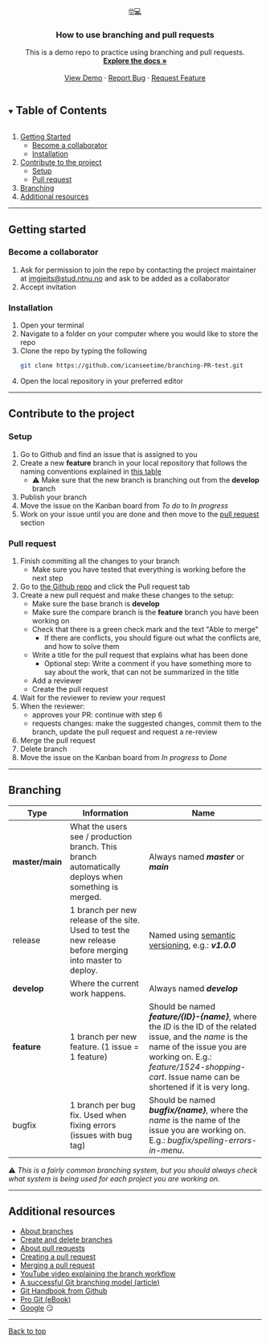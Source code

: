 <br />
<p align="center">
  <a href="https://github.com/icanseetime/branching-PR-test">
    🤓💻
  </a>

  <h3 align="center" id="top">How to use branching and pull requests</h3>
  <p align="center">
    This is a demo repo to practice using branching and pull requests.
    <br />
    <a href="https://github.com/icanseetime/branching-PR-test"><strong>Explore the docs »</strong></a>
    <br />
    <br />
    <a href="http://baxita.github.io/light-pollution">View Demo</a>
    ·
    <a href="https://github.com/icanseetime/branching-PR-test/issues">Report Bug</a>
    ·
    <a href="https://github.com/icanseetime/branching-PR-test/issues">Request Feature</a>
  </p>
</p>

<details open="open">
  <summary><h2 style="display: inline-block">Table of Contents</h2></summary>
  <ol>
    <li>
      <a href="#getting-started">Getting Started</a>
      <ul>
        <li><a href="#become-a-collaborator">Become a collaborator</a></li>
        <li><a href="#installation">Installation</a></li>
      </ul>
    </li>
    <li>
      <a href="#contribute-to-the-project">Contribute to the project</a>
      <ul>
        <li><a href="#setup">Setup</a></li>
        <li><a href="#pull-request">Pull request</a></li>
      </ul>
    </li>
    <li>
      <a href="#branching">Branching</a>
    </li>
    <li>
      <a href="#additional-resources">Additional resources</a>
    </li>
  </ol>
</details>

---

## Getting started

### Become a collaborator

1. Ask for permission to join the repo by contacting the project maintainer at imgjeits@stud.ntnu.no and ask to be added as a collaborator
2. Accept invitation

### Installation

1. Open your terminal
2. Navigate to a folder on your computer where you would like to store the repo
3. Clone the repo by typing the following
    ```sh
    git clone https://github.com/icanseetime/branching-PR-test.git
    ```
4. Open the local repository in your preferred editor

---

## Contribute to the project

### Setup

1. Go to Github and find an issue that is assigned to you
2. Create a new **feature** branch in your local repository that follows the naming conventions explained in [this table](#branching)
    - ⚠ Make sure that the new branch is branching out from the **develop** branch
3. Publish your branch
4. Move the issue on the Kanban board from _To do_ to _In progress_
5. Work on your issue until you are done and then move to the [pull request](#pull-requests) section

### Pull request

1. Finish commiting all the changes to your branch
    - Make sure you have tested that everything is working before the next step
2. Go to [the Github repo](https://github.com/icanseetime/branching-PR-test) and click the Pull request tab
3. Create a new pull request and make these changes to the setup:
    - Make sure the base branch is **develop**
    - Make sure the compare branch is the **feature** branch you have been working on
    - Check that there is a green check mark and the text "Able to merge"
        - If there are conflicts, you should figure out what the conflicts are, and how to solve them
    - Write a title for the pull request that explains what has been done
        - Optional step: Write a comment if you have something more to say about the work, that can not be summarized in the title
    - Add a reviewer
    - Create the pull request
4. Wait for the reviewer to review your request
5. When the reviewer:
    - approves your PR: continue with step 6
    - requests changes: make the suggested changes, commit them to the branch, update the pull request and request a re-review
6. Merge the pull request
7. Delete branch
8. Move the issue on the Kanban board from _In progress_ to _Done_

---

## Branching

| Type            | Information                                                                                              | Name                                                                                                                                                                                                                                      |
| --------------- | -------------------------------------------------------------------------------------------------------- | ----------------------------------------------------------------------------------------------------------------------------------------------------------------------------------------------------------------------------------------- |
| **master/main** | What the users see / production branch. This branch automatically deploys when something is merged.      | Always named **_master_** or **_main_**                                                                                                                                                                                                   |
| release         | 1 branch per new release of the site. Used to test the new release before merging into master to deploy. | Named using [semantic versioning](https://semver.org/), e.g.: **_v1.0.0_**                                                                                                                                                                |
| **develop**     | Where the current work happens.                                                                          | Always named **_develop_**                                                                                                                                                                                                                |
| **feature**     | 1 branch per new feature. (1 issue = 1 feature)                                                          | Should be named **_feature/{ID}-{name}_**, where the _ID_ is the ID of the related issue, and the _name_ is the name of the issue you are working on. E.g.: _feature/1524-shopping-cart_. Issue name can be shortened if it is very long. |
| bugfix          | 1 branch per bug fix. Used when fixing errors (issues with bug tag)                                      | Should be named **_bugfix/{name}_**, where the _name_ is the name of the issue you are working on. E.g.: _bugfix/spelling-errors-in-menu_.                                                                                                |

⚠ _This is a fairly common branching system, but you should always check what system is being used for each project you are working on._

---

## Additional resources

-   [About branches](https://docs.github.com/en/pull-requests/collaborating-with-pull-requests/proposing-changes-to-your-work-with-pull-requests/about-branches)
-   [Create and delete branches](https://docs.github.com/en/pull-requests/collaborating-with-pull-requests/proposing-changes-to-your-work-with-pull-requests/creating-and-deleting-branches-within-your-repository)
-   [About pull requests](https://docs.github.com/en/pull-requests/collaborating-with-pull-requests/proposing-changes-to-your-work-with-pull-requests/about-pull-requests)
-   [Creating a pull request](https://docs.github.com/en/pull-requests/collaborating-with-pull-requests/proposing-changes-to-your-work-with-pull-requests/creating-a-pull-request)
-   [Merging a pull request](https://docs.github.com/en/pull-requests/collaborating-with-pull-requests/incorporating-changes-from-a-pull-request/merging-a-pull-request)
-   [YouTube video explaining the branch workflow](https://youtu.be/Lj_jAFwofLs)
-   [A successful Git branching model (article)](https://nvie.com/posts/a-successful-git-branching-model/)
-   [Git Handbook from Github](https://docs.github.com/en/get-started/using-git/about-git)
-   [Pro Git (eBook)](https://git-scm.com/book/en/v2)
-   [Google](www.google.com) 😏

---

[Back to top](#top)
